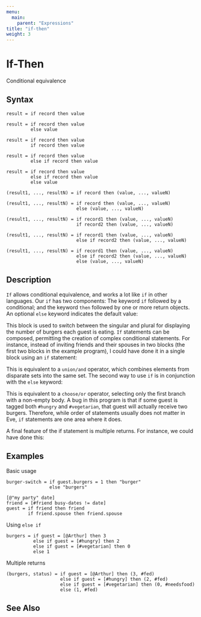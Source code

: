 ```yaml
---
menu:
  main:
    parent: "Expressions"
title: "if-then"
weight: 3
---
```


# If-Then

Conditional equivalence

## Syntax

```eve
result = if record then value
  
result = if record then value
         else value

result = if record then value
         if record then value

result = if record then value
         else if record then value

result = if record then value
         else if record then value
         else value

(result1, ..., resultN) = if record then (value, ..., valueN)

(result1, ..., resultN) = if record then (value, ..., valueN)
                          else (value, ..., valueN)

(result1, ..., resultN) = if record1 then (value, ..., valueN)
                          if record2 then (value, ..., valueN)

(result1, ..., resultN) = if record1 then (value, ..., valueN)
                          else if record2 then (value, ..., valueN)

(result1, ..., resultN) = if record1 then (value, ..., valueN)
                          else if record2 then (value, ..., valueN)
                          else (value, ..., valueN)                                          
```

## Description

`If` allows conditional equivalence, and works a lot like `if` in other languages. Our `if` has two components: The keyword `if` followed by a conditional; and the keyword `then` followed by one or more return objects. An optional `else` keyword indicates the default value:

This block is used to switch between the singular and plural for displaying the number of burgers each guest is eating. `If` statements can be composed, permitting the creation of complex conditional statements. For instance, instead of inviting friends and their spouses in two blocks (the first two blocks in the example program), I could have done it in a single block using an `if` statement:

This is equivalent to a `union/and` operator, which combines elements from disparate sets into the same set. The second way to use `if` is in conjunction with the `else` keyword:

This is equivalent to a `choose/or` operator, selecting only the first branch with a non-empty body. A bug in this program is that if some guest is tagged both `#hungry` and `#vegetarian`, that guest will actually receive two burgers. Therefore, while order of statements usually does not matter in Eve, `if` statements are one area where it does.

A final feature of the if statement is multiple returns. For instance, we could have done this:

## Examples

Basic usage

```eve
burger-switch = if guest.burgers = 1 then "burger"
                else "burgers"
```

```eve
[@"my party" date]
friend = [#friend busy-dates != date]
guest = if friend then friend
        if friend.spouse then friend.spouse
```

Using `else if`

```eve
burgers = if guest = [@Arthur] then 3
          else if guest = [#hungry] then 2
          else if guest = [#vegetarian] then 0
          else 1
```

Multiple returns

```eve
(burgers, status) = if guest = [@Arthur] then (3, #fed)
                    else if guest = [#hungry] then (2, #fed)
                    else if guest = [#vegetarian] then (0, #needsfood)
                    else (1, #fed)
```

## See Also